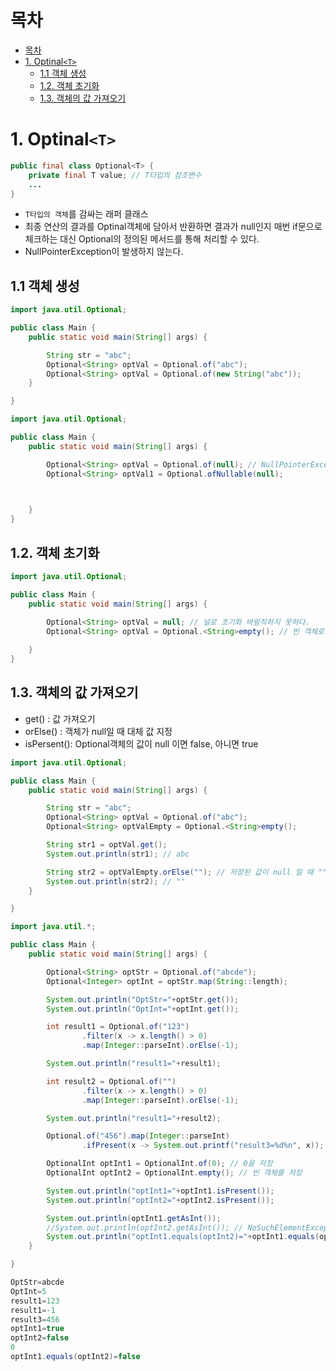 # 목차
- [목차](#목차)
- [1. Optinal`<T>`](#1-optinalt)
  - [1.1 객체 생성](#11-객체-생성)
  - [1.2. 객체 초기화](#12-객체-초기화)
  - [1.3. 객체의 값 가져오기](#13-객체의-값-가져오기)

# 1. Optinal`<T>`


```java
public final class Optional<T> {
    private final T value; // T타입의 참조변수
    ...
}
```

- `T타입의 객체`를 감싸는 래퍼 클래스
- 최종 연산의 결과를 Optinal객체에 담아서 반환하면 결과가 null인지 매번 if문으로 체크하는 대신 Optional의 정의된 메서드를 통해 처리할 수 있다.
- NullPointerException이 발생하지 않는다.

## 1.1 객체 생성
```java
import java.util.Optional;

public class Main {
    public static void main(String[] args) {

        String str = "abc";
        Optional<String> optVal = Optional.of("abc");
        Optional<String> optVal = Optional.of(new String("abc"));
    }

}

```

```java
import java.util.Optional;

public class Main {
    public static void main(String[] args) {

        Optional<String> optVal = Optional.of(null); // NullPointerException 
        Optional<String> optVal1 = Optional.ofNullable(null);


        
    }
}

```
## 1.2. 객체 초기화
```java
import java.util.Optional;

public class Main {
    public static void main(String[] args) {

        Optional<String> optVal = null; // 널로 초기화 바람직하지 못하다.
        Optional<String> optVal = Optional.<String>empty(); // 빈 객체로 초기화
        
    }
}
```

## 1.3. 객체의 값 가져오기
- get() : 값 가져오기
- orElse() : 객체가 null일 때 대체 값 지정
- isPersent(): Optional객체의 값이 null 이면 false, 아니면 true
```java
import java.util.Optional;

public class Main {
    public static void main(String[] args) {

        String str = "abc";
        Optional<String> optVal = Optional.of("abc");
        Optional<String> optValEmpty = Optional.<String>empty();

        String str1 = optVal.get();
        System.out.println(str1); // abc

        String str2 = optValEmpty.orElse(""); // 저장된 값이 null 일 때 ""를 반환
        System.out.println(str2); // ""
    }

}
```

```java
import java.util.*;

public class Main {
    public static void main(String[] args) {

        Optional<String> optStr = Optional.of("abcde");
        Optional<Integer> optInt = optStr.map(String::length);

        System.out.println("OptStr="+optStr.get());
        System.out.println("OptInt="+optInt.get());

        int result1 = Optional.of("123")
                .filter(x -> x.length() > 0)
                .map(Integer::parseInt).orElse(-1);

        System.out.println("result1="+result1);

        int result2 = Optional.of("")
                .filter(x -> x.length() > 0)
                .map(Integer::parseInt).orElse(-1);

        System.out.println("result1="+result2);

        Optional.of("456").map(Integer::parseInt)
                .ifPresent(x -> System.out.printf("result3=%d%n", x));

        OptionalInt optInt1 = OptionalInt.of(0); // 0을 저장
        OptionalInt optInt2 = OptionalInt.empty(); // 빈 객체를 저장

        System.out.println("optInt1="+optInt1.isPresent());
        System.out.println("optInt2="+optInt2.isPresent());

        System.out.println(optInt1.getAsInt());
        //System.out.println(optInt2.getAsInt()); // NoSuchElementException
        System.out.println("optInt1.equals(optInt2)="+optInt1.equals(optInt2));
    }

}

OptStr=abcde
OptInt=5
result1=123
result1=-1
result3=456
optInt1=true
optInt2=false
0
optInt1.equals(optInt2)=false
```